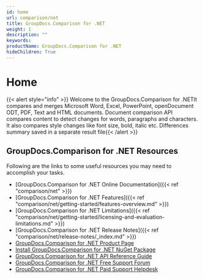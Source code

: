 ```yaml
---
id: home
url: comparison/net
title: GroupDocs.Comparison for .NET
weight: 1
description: ""
keywords: 
productName: GroupDocs.Comparison for .NET
hideChildren: True
---
```

#  Home 

{{< alert style="info" >}} Welcome to the GroupDocs.Comparison for .NETIt compares and merges Microsoft Word, Excel, PowerPoint, openDocument ODT, PDF, Text and HTML documents. Document comparison API compares content to detect changes for words, paragraphs and characters. It also compares style changes like font size, bold, italic etc. Differences summary saved in a separate result file{{< /alert >}}

## GroupDocs.Comparison for .NET Resources

Following are the links to some useful resources you may need to accomplish your tasks.

*   [GroupDocs.Comparison for .NET Online Documentation]({{< ref "comparison/net" >}})
*   [GroupDocs.Comparison for .NET Features]({{< ref "comparison/net/getting-started/features-overview.md" >}})
*   [GroupDocs.Comparison for .NET Limitations]({{< ref "comparison/net/getting-started/licensing-and-evaluation-limitations.md" >}})
*   [GroupDocs.Comparison for .NET Release Notes]({{< ref "comparison/net/release-notes/_index.md" >}})
*   [GroupDocs.Comparison for .NET Product Page](https://products.groupdocs.com/comparison/net)
*   [Install GroupDocs.Comparison for .NET NuGet Package](https://www.nuget.org/packages/GroupDocs.Comparison/)
*   [GroupDocs.Comparison for .NET API Reference Guide](https://apireference.groupdocs.com/net/comparison)
*   [GroupDocs.Comparison for .NET Free Support Forum](https://forum.groupdocs.com/c/comparison)
*   [GroupDocs.Comparison for .NET Paid Support Helpdesk](https://helpdesk.groupdocs.com/)
